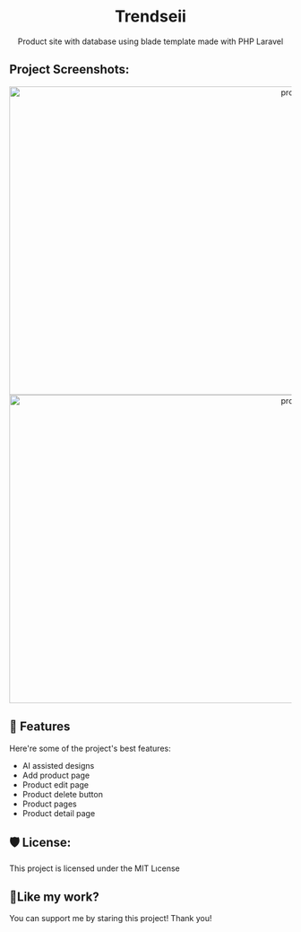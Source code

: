 <h1 align="center" id="title">Trendseii</h1>

<p align="center" <p id="description">Product site with database using blade template made with PHP Laravel</p>

<h2>Project Screenshots:</h2>

<p align="center">
<img src="https://media.discordapp.net/attachments/1249667939561635911/1249667963754254367/image.png?ex=6668237c&is=6666d1fc&hm=75c0a5424e1ada23b66dc82b2d210755eace30e482d65dc9c4e74b2a0c4867d5&=&format=webp&quality=lossless" alt="project-screenshot" width="1080" height="550">
<img src="https://media.discordapp.net/attachments/1249667939561635911/1249669018818842685/image.png?ex=66682477&is=6666d2f7&hm=9d6b25b97a7a3d57eb20e9d19c37ae13a1cc7202af8027d483cb768e62c8f978&=&format=webp&quality=lossless" alt="project-screenshot" width="1080" height="550">
</p>

<h2>🧐 Features</h2>

Here're some of the project's best features:

*   AI assisted designs
*   Add product page
*   Product edit page
*   Product delete button
*   Product pages
*   Product detail page

<h2>🛡️ License:</h2>

This project is licensed under the MIT Lıcense

<h2>💖Like my work?</h2>

You can support me by staring this project! Thank you!
